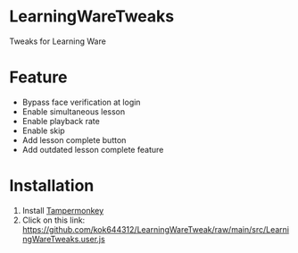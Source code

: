 # LearningWareTweaks
Tweaks for Learning Ware

# Feature
* Bypass face verification at login
* Enable simultaneous lesson
* Enable playback rate
* Enable skip
* Add lesson complete button
* Add outdated lesson complete feature

# Installation
1. Install [Tampermonkey](https://www.tampermonkey.net/)
1. Click on this link: https://github.com/kok644312/LearningWareTweak/raw/main/src/LearningWareTweaks.user.js
